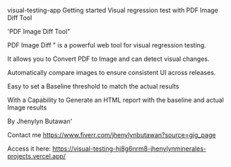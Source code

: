 
visual-testing-app
Getting started Visual regression test with PDF Image Diff Tool

'PDF Image Diff Tool"

PDF Image Diff " is a powerful web tool for visual regression testing. 

It allows you to Convert PDF to Image and can detect visual changes. 

Automatically compare images to ensure consistent UI across releases. 

Easy to set a Baseline threshold to match the actual results 

With a Capability to Generate an HTML report with the baseline and actual Image results

By Jhenylyn Butawan'

Contact me  https://www.fiverr.com/jhenylynbutawan?source=gig_page

Access it here: https://visual-testing-hj8g6nrm8-jhenylynminerales-projects.vercel.app/
